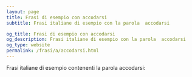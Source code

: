```yaml
---
layout: page
title: Frasi di esempio con accodarsi 
subtitle: Frasi italiane di esempio con la parola  accodarsi

og_title: Frasi di esempio con accodarsi 
og_description: Frasi italiane di esempio con la parola  accodarsi
og_type: website
permalink: /frasi/a/accodarsi.html
---
```


Frasi italiane di esempio contenenti la parola accodarsi:


